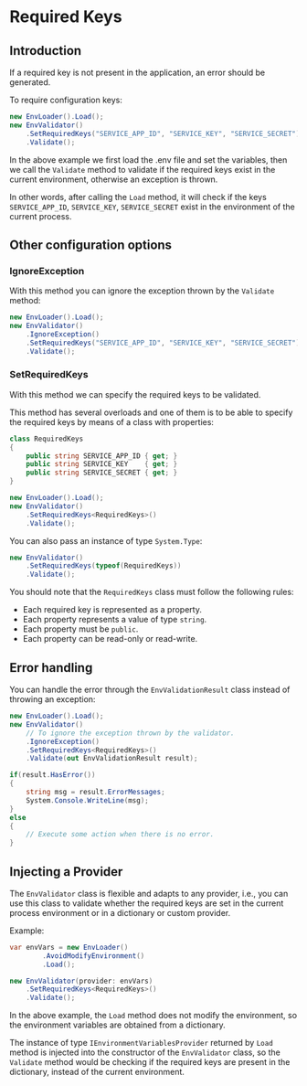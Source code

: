 # Required Keys

## Introduction

If a required key is not present in the application, an error should be generated.

To require configuration keys:
```cs
new EnvLoader().Load();
new EnvValidator()
    .SetRequiredKeys("SERVICE_APP_ID", "SERVICE_KEY", "SERVICE_SECRET")
    .Validate();
```
In the above example we first load the .env file and set the variables, then we call the `Validate` method to validate if the required keys exist in the current environment, otherwise an exception is thrown.

In other words, after calling the `Load` method, it will check if the keys `SERVICE_APP_ID`, `SERVICE_KEY`, `SERVICE_SECRET` exist in the environment of the current process.

## Other configuration options

### IgnoreException

With this method you can ignore the exception thrown by the `Validate` method:
```cs
new EnvLoader().Load();
new EnvValidator()
    .IgnoreException()
    .SetRequiredKeys("SERVICE_APP_ID", "SERVICE_KEY", "SERVICE_SECRET")
    .Validate();
```

### SetRequiredKeys

With this method we can specify the required keys to be validated.

This method has several overloads and one of them is to be able to specify the required keys by means of a class with properties:
```cs
class RequiredKeys
{
    public string SERVICE_APP_ID { get; }
    public string SERVICE_KEY    { get; }
    public string SERVICE_SECRET { get; }
}

new EnvLoader().Load();
new EnvValidator()
    .SetRequiredKeys<RequiredKeys>()
    .Validate();
```
You can also pass an instance of type `System.Type`:
```cs
new EnvValidator()
    .SetRequiredKeys(typeof(RequiredKeys))
    .Validate();
```
You should note that the `RequiredKeys` class must follow the following rules:
- Each required key is represented as a property.
- Each property represents a value of type `string`.
- Each property must be `public`.
- Each property can be read-only or read-write.

## Error handling

You can handle the error through the `EnvValidationResult` class instead of throwing an exception:
```cs
new EnvLoader().Load();
new EnvValidator()
    // To ignore the exception thrown by the validator.
    .IgnoreException()
    .SetRequiredKeys<RequiredKeys>()
    .Validate(out EnvValidationResult result);

if(result.HasError())
{
    string msg = result.ErrorMessages;
    System.Console.WriteLine(msg);
}
else 
{
    // Execute some action when there is no error.
}
```

## Injecting a Provider

The `EnvValidator` class is flexible and adapts to any provider, i.e., you can use this class to validate whether the required keys are set in the current process environment or in a dictionary or custom provider.

Example:
```cs
var envVars = new EnvLoader()
        .AvoidModifyEnvironment()
        .Load();

new EnvValidator(provider: envVars)
    .SetRequiredKeys<RequiredKeys>()
    .Validate();
```
In the above example, the `Load` method does not modify the environment, so the environment variables are obtained from a dictionary. 

The instance of type `IEnvironmentVariablesProvider` returned by `Load` method is injected into the constructor of the `EnvValidator` class, so the `Validate` method would be checking if the required keys are present in the dictionary, instead of the current environment.